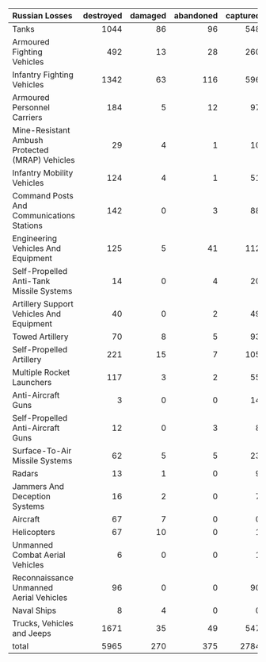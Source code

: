 | Russian Losses                                   |   destroyed |   damaged |   abandoned |   captured |   total |
|:-------------------------------------------------|------------:|----------:|------------:|-----------:|--------:|
| Tanks                                            |        1044 |        86 |          96 |        548 |    1774 |
| Armoured Fighting Vehicles                       |         492 |        13 |          28 |        260 |     793 |
| Infantry Fighting Vehicles                       |        1342 |        63 |         116 |        596 |    2117 |
| Armoured Personnel Carriers                      |         184 |         5 |          12 |         97 |     298 |
| Mine-Resistant Ambush Protected  (MRAP) Vehicles |          29 |         4 |           1 |         10 |      44 |
| Infantry Mobility Vehicles                       |         124 |         4 |           1 |         51 |     180 |
| Command Posts And Communications Stations        |         142 |         0 |           3 |         88 |     233 |
| Engineering Vehicles And Equipment               |         125 |         5 |          41 |        112 |     283 |
| Self-Propelled Anti-Tank Missile Systems         |          14 |         0 |           4 |         20 |      38 |
| Artillery Support Vehicles And Equipment         |          40 |         0 |           2 |         49 |      91 |
| Towed Artillery                                  |          70 |         8 |           5 |         93 |     176 |
| Self-Propelled Artillery                         |         221 |        15 |           7 |        105 |     348 |
| Multiple Rocket Launchers                        |         117 |         3 |           2 |         55 |     177 |
| Anti-Aircraft Guns                               |           3 |         0 |           0 |         14 |      17 |
| Self-Propelled Anti-Aircraft Guns                |          12 |         0 |           3 |          8 |      23 |
| Surface-To-Air Missile Systems                   |          62 |         5 |           5 |         23 |      95 |
| Radars                                           |          13 |         1 |           0 |          9 |      23 |
| Jammers And Deception Systems                    |          16 |         2 |           0 |          7 |      25 |
| Aircraft                                         |          67 |         7 |           0 |          0 |      74 |
| Helicopters                                      |          67 |        10 |           0 |          1 |      78 |
| Unmanned Combat Aerial Vehicles                  |           6 |         0 |           0 |          1 |       7 |
| Reconnaissance Unmanned Aerial Vehicles          |          96 |         0 |           0 |         90 |     186 |
| Naval Ships                                      |           8 |         4 |           0 |          0 |      12 |
| Trucks, Vehicles and Jeeps                       |        1671 |        35 |          49 |        547 |    2302 |
| total                                            |        5965 |       270 |         375 |       2784 |    9394 |